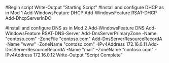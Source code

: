 #Begin script
Write-Output "Starting Script"
#Install and configure DHCP as in Mod 1
Add-WindowsFeature DHCP
Add-WindowsFeature RSAT-DHCP
Add-DhcpServerInDC

#Install and configure DNS as in Mod 2
Add-WindowsFeature DNS
Add-WindowsFeature RSAT-DNS-Server
Add-DnsServerPrimaryZone -Name "contoso.com" -ZoneFile "contoso.com"
Add-DnsServerResourceRecordA -Name "www" -ZoneName "contoso.com" -IPv4Address 172.16.0.11
Add-DnsServerResourceRecordA -Name "mail" -ZoneName "contoso.com" -IPv4Address 172.16.0.12
Write-Output "Script Complete"